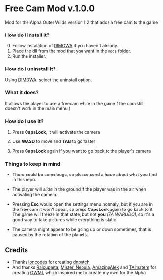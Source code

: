 # Free Cam Mod v.1.0.0
Mod for the Alpha Outer Wilds version 1.2 that adds a free cam to the game

### How do I install it?

0. Follow instalation of [DIMOWA](https://github.com/ShoosGun/DIMOWA) if you haven't already. 
1. Place the dll from the mod that you want in the `mods` folder.
2. Run the installer.

### How do I uninstall it?

Using [DIMOWA](https://github.com/ShoosGun/DIMOWA), select the uninstall option.

### What it does?

It allows the player to use a freecam while in the game ( the cam still doesn't work in the main menu )

### How do I use it?

1. Press **CapsLock**, it will activate the camera

2. Use **WASD** to move and **TAB** to go faster

3. Press **CapsLock** again if you want to go back to the player's camera

### Things to keep in mind

- There could be some bugs, so please send a *issue* about what you find in this repo.

- The player will *slide* in the ground if the player was in the air when activating the camera. 

- Pressing **Esc** would open the settings menu normaly, but if you are in the free cam it won't apear, so press **CapsLock** again to go back to it. The game will freeze in that state, but not **you** *(ZA WARUDO)*, so it's a good way to take pictures while everything is static.

- The camera might appear to be going up or down sometimes, that is caused by the rotation of the planets.
  
 ## Credits
  - Thanks [ioncodes](https://github.com/ioncodes) for creating [dnpatch](https://github.com/ioncodes/dnpatch)
  - And thanks [Raicuparta](https://github.com/Raicuparta), [Mister_Nebula](https://github.com/misternebula), [AmazingAlek](https://github.com/amazingalek) and [TAImatem](https://github.com/TAImatem) for creating [OWML](https://github.com/amazingalek/owml) which inspired me to create my own for the Alpha 
  
  
